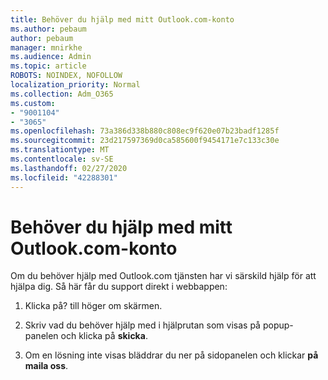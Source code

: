 ```yaml
---
title: Behöver du hjälp med mitt Outlook.com-konto
ms.author: pebaum
author: pebaum
manager: mnirkhe
ms.audience: Admin
ms.topic: article
ROBOTS: NOINDEX, NOFOLLOW
localization_priority: Normal
ms.collection: Adm_O365
ms.custom:
- "9001104"
- "3065"
ms.openlocfilehash: 73a386d338b880c808ec9f620e07b23badf1285f
ms.sourcegitcommit: 23d217597369d0ca585600f9454171e7c133c30e
ms.translationtype: MT
ms.contentlocale: sv-SE
ms.lasthandoff: 02/27/2020
ms.locfileid: "42288301"
---
```

# <a name="need-help-with-my-outlookcom-account"></a>Behöver du hjälp med mitt Outlook.com-konto

Om du behöver hjälp med Outlook.com tjänsten har vi särskild hjälp för att hjälpa dig. Så här får du support direkt i webbappen: 

1. Klicka på? till höger om skärmen. 

2. Skriv vad du behöver hjälp med i hjälprutan som visas på popup-panelen och klicka på **skicka**. 

3. Om en lösning inte visas bläddrar du ner på sidopanelen och klickar **på maila oss**.
